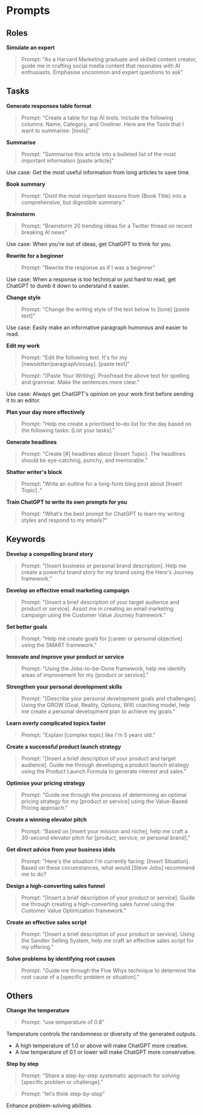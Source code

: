 
# Prompts

## Roles

**Simulate an expert**

> Prompt: "As a Harvard Marketing graduate and skilled content creator, guide me in crafting social media content that resonates with AI enthusiasts. Emphasise uncommon and expert questions to ask"

## Tasks

**Generate responses table format**

> Prompt: “Create a table for top AI tools. Include the following columns: Name, Category, and Oneliner. Here are the Tools that I want to summarise: [tools]”

**Summarise**

> Prompt: "Summarise this article into a bulleted list of the most important information [paste article]"

Use case: Get the most useful information from long articles to save time.

**Book summary**

> Prompt: "Distil the most important lessons from {Book Title} into a comprehensive, but digestible summary."

**Brainstorm**

> Prompt: "Brainstorm 20 trending ideas for a Twitter thread on recent breaking AI news"

Use case: When you're out of ideas, get ChatGPT to think for you.

**Rewrite for a beginner**

> Prompt: "Rewrite the response as if I was a beginner"

Use case: When a response is too technical or just hard to read, get ChatGPT to dumb it down to understand it easier.

**Change style**

> Prompt: "Change the writing style of the text below to [tone] [paste text]"

Use case: Easily make an informative paragraph humorous and easier to read.

**Edit my work**

> Prompt: "Edit the following text. It's for my [newsletter/paragraph/essay]. [paste text]"

> Prompt: "[Paste Your Writing]. Proofread the above text for spelling and grammar. Make the sentences more clear."

Use case: Always get ChatGPT's opinion on your work first before sending it to an editor.

**Plan your day more effectively**

> Prompt: "Help me create a prioritised to-do list for the day based on the following tasks: [List your tasks]."

**Generate headlines**

> Prompt: "Create [#] headlines about {Insert Topic}. The headlines should be eye-catching, punchy, and memorable."

**Shatter writer's block**

> Prompt: "Write an outline for a long-form blog post about [Insert Topic] ."

**Train ChatGPT to write its own prompts for you**

> Prompt: "What's the best prompt for ChatGPT to learn my writing styles and respond to my emails?"

## Keywords

**Develop a compelling brand story**

> Prompt: "[Insert business or personal brand description]. Help me create a powerful brand story for my brand using the Hero's Journey framework."

**Develop an effective email marketing campaign**

> Prompt: "[Insert a brief description of your target audience and product or service]. Assist me in creating an email marketing campaign using the Customer Value Journey framework."

**Set better goals**

> Prompt: "Help me create goals for [career or personal objective] using the SMART framework."

**Innovate and improve your product or service**

> Prompt: "Using the Jobs-to-be-Done framework, help me identify areas of improvement for my [product or service]."

**Strengthen your personal development skills**

> Prompt: "[Describe your personal development goals and challenges]. Using the GROW (Goal, Reality, Options, Will) coaching model, help me create a personal development plan to achieve my goals."

**Learn overly complicated topics faster**

> Prompt: "Explain [complex topic] like I'm 5 years old."

**Create a successful product launch strategy**

> Prompt: "[Insert a brief description of your product and target audience]. Guide me through developing a product launch strategy using the Product Launch Formula to generate interest and sales."

**Optimise your pricing strategy**

> Prompt: "Guide me through the process of determining an optimal pricing strategy for my [product or service] using the Value-Based Pricing approach."

**Create a winning elevator pitch**

> Prompt: "Based on [insert your mission and niche], help me craft a 30-second elevator pitch for [product, service, or personal brand]."

**Get direct advice from your business idols**

> Prompt: "Here's the situation I'm currently facing: [Insert Situation]. Based on these circumstances, what would [Steve Jobs] recommend me to do?

**Design a high-converting sales funnel**

> Prompt: "[Insert a brief description of your product or service]. Guide me through creating a high-converting sales funnel using the Customer Value Optimization framework."

**Create an effective sales script**

> Prompt: "[Insert a brief description of your product or service]. Using the Sandler Selling System, help me craft an effective sales script for my offering."

**Solve problems by identifying root causes**

> Prompt: "Guide me through the Five Whys technique to determine the root cause of a [specific problem or situation]."

## Others

**Change the temperature**

> Prompt: “use temperature of 0.8”

Temperature controls the randomness or diversity of the generated outputs.
- A high temperature of 1.0 or above will make ChatGPT more creative.
- A low temperature of 0.1 or lower will make ChatGPT more conservative.

**Step by step**

> Prompt: "Share a step-by-step systematic approach for solving [specific problem or challenge]."

> Prompt: “let’s think step-by-step”  

Enhance problem-solving abilities.
